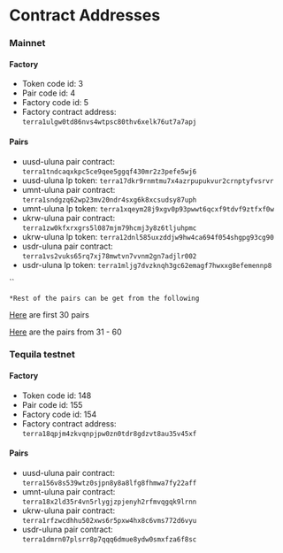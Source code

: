 # Contract Addresses

### Mainnet <a href="#mainnet" id="mainnet"></a>

#### Factory <a href="#factory" id="factory"></a>

* Token code id: 3
* Pair code id: 4
* Factory code id: 5
* Factory contract address: `terra1ulgw0td86nvs4wtpsc80thv6xelk76ut7a7apj`

#### Pairs <a href="#pairs" id="pairs"></a>

* uusd-uluna pair contract: `terra1tndcaqxkpc5ce9qee5ggqf430mr2z3pefe5wj6`
* uusd-uluna lp token: `terra17dkr9rnmtmu7x4azrpupukvur2crnptyfvsrvr`
* umnt-uluna pair contract: `terra1sndgzq62wp23mv20ndr4sxg6k8xcsudsy87uph`
* umnt-uluna lp token: `terra1xqeym28j9xgv0p93pwwt6qcxf9tdvf9ztfxf0w`
* ukrw-uluna pair contract: `terra1zw0kfxrxgrs5l087mjm79hcmj3y8z6tljuhpmc`
* ukrw-uluna lp token: `terra12dnl585uxzddjw9hw4ca694f054shgpg93cg90`
* usdr-uluna pair contract: `terra1vs2vuks65rq7xj78mwtvn7vvnm2gn7adjlr002`
* usdr-uluna lp token: `terra1mljg7dvzknqh3gc62emagf7hwxxg8efemennp8`

``

`*Rest of the pairs can be get from the following`&#x20;

[Here](https://fcd.terra.dev/wasm/contracts/terra16hdjuvghcumu6prg22cdjl96ptuay6r0hc6yns/store?query\_msg={%22pairs%22:{}}) are first 30 pairs

[Here](https://fcd.terra.dev/wasm/contracts/terra16hdjuvghcumu6prg22cdjl96ptuay6r0hc6yns/store?query\_msg={%22pairs%22:{%22start\_after%22:\[{%22token%22:{%22contract\_addr%22:%22terra14tl83xcwqjy0ken9peu4pjjuu755lrry2uy25r%22}},{%22native\_token%22:{%22denom%22:%22uluna%22}}]}}) are the pairs from 31 - 60

### Tequila testnet <a href="#tequila-testnet" id="tequila-testnet"></a>

#### Factory <a href="#factory-1" id="factory-1"></a>

* Token code id: 148
* Pair code id: 155
* Factory code id: 154
* Factory contract address: `terra18qpjm4zkvqnpjpw0zn0tdr8gdzvt8au35v45xf`

#### Pairs <a href="#pairs-1" id="pairs-1"></a>

* uusd-uluna pair contract: `terra156v8s539wtz0sjpn8y8a8lfg8fhmwa7fy22aff`
* umnt-uluna pair contract: `terra18x2ld35r4vn5rlygjzpjenyh2rfmvqgqk9lrnn`
* ukrw-uluna pair contract: `terra1rfzwcdhhu502xws6r5pxw4hx8c6vms772d6vyu`
* usdr-uluna pair contract: `terra1dmrn07plsrr8p7qqq6dmue8ydw0smxfza6f8sc`

